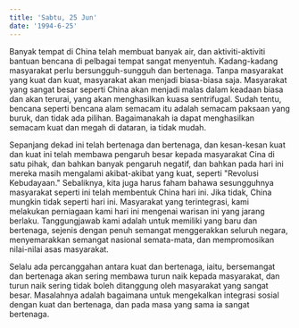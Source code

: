 ```yaml
---
title: 'Sabtu, 25 Jun'
date: '1994-6-25'
---
```


Banyak tempat di China telah membuat banyak air, dan aktiviti-aktiviti bantuan bencana di pelbagai tempat sangat menyentuh. Kadang-kadang masyarakat perlu bersungguh-sungguh dan bertenaga. Tanpa masyarakat yang kuat dan kuat, masyarakat akan menjadi biasa-biasa saja. Masyarakat yang sangat besar seperti China akan menjadi malas dalam keadaan biasa dan akan terurai, yang akan menghasilkan kuasa sentrifugal. Sudah tentu, bencana seperti bencana alam semacam itu adalah semacam paksaan yang buruk, dan tidak ada pilihan. Bagaimanakah ia dapat menghasilkan semacam kuat dan megah di dataran, ia tidak mudah.

Sepanjang dekad ini telah bertenaga dan bertenaga, dan kesan-kesan kuat dan kuat ini telah membawa pengaruh besar kepada masyarakat Cina di satu pihak, dan bahkan banyak pengaruh negatif, dan bahkan pada hari ini mereka masih mengalami akibat-akibat yang kuat, seperti "Revolusi Kebudayaan." Sebaliknya, kita juga harus faham bahawa sesungguhnya masyarakat seperti ini telah membentuk China hari ini. Jika tidak, China mungkin tidak seperti hari ini. Masyarakat yang terintegrasi, kami melakukan perniagaan kami hari ini mengenai warisan ini yang jarang berlaku. Tanggungjawab kami adalah untuk memiliki yang baru dan bertenaga, sejenis dengan penuh semangat menggerakkan seluruh negara, menyemarakkan semangat nasional semata-mata, dan mempromosikan nilai-nilai asas masyarakat.

Selalu ada percanggahan antara kuat dan bertenaga, iaitu, bersemangat dan bertenaga akan sering membawa turun naik kepada masyarakat, dan turun naik sering tidak boleh ditanggung oleh masyarakat yang sangat besar. Masalahnya adalah bagaimana untuk mengekalkan integrasi sosial dengan kuat dan bertenaga, dan pada masa yang sama ia sangat bertenaga.

